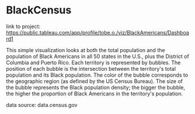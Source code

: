 # BlackCensus
link to project: https://public.tableau.com/app/profile/tobe.o./viz/BlackAmericans/Dashboard1

This simple visualization looks at both the total population and the population of Black Americans in all 50 states in the U.S., plus the District of Columbia and Puerto Rico. Each territory is represented by bubbles. The position of each bubble is the intersection between the territory's total population and its Black population. The color of the bubble corresponds to the geographic region (as defined by the US Census Bureau). The size of the bubble represents the Black population density; the bigger the bubble, the higher the proportion of Black Americans in the territory's population.

data source: data.census.gov
